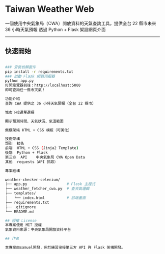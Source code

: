 # Taiwan Weather Web

一個使用中央氣象局（CWA）開放資料的天氣查詢工具，提供全台 22 縣市未來 36 小時天氣預報
透過 Python + Flask 架設網頁介面

---

## 快速開始
```bash

### 安裝依賴套件
pip install -r requirements.txt
### 啟動 Flask 網頁伺服器
python app.py
打開瀏覽器前往：http://localhost:5000
即可查詢任一縣市天氣！

功能介紹
查詢 CWA 提供之 36 小時天氣預報（全台 22 縣市）

城市下拉選單選擇

顯示預測時間、天氣狀況、氣溫範圍

無框架純 HTML + CSS 模板（可美化）

技術架構
類別	技術
前端	HTML + CSS (Jinja2 Template)
後端	Python + Flask
第三方  API	中央氣象局 CWA Open Data
其他	requests（API 抓取）

專案結構

weather-checker-selenium/
├── app.py                  # Flask 主程式
├── weather_fetcher_cwa.py  # 查天氣邏輯
├── templates/
│   └── index.html          # 前端畫面
├── requirements.txt
├── .gitignore
└── README.md

## 授權 License
本專案使用 MIT 授權
氣象資料來源：中央氣象局開放資料平台

## 作者

本專案由samuel開發，用於練習串接第三方 API 與 Flask 架構開發。
